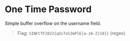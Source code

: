 # One Time Password

Simple buffer overflow on the username field.

> Flag: `SINFCTF2022{qUiTeS3mPlE[a-zA-Z]{8}}` (regex)
